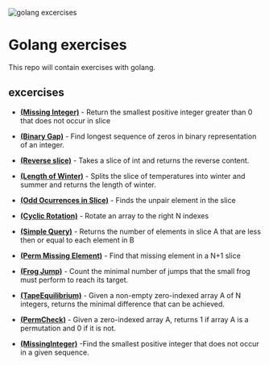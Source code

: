 ![golang excercises](https://nvisium.com/blog/2015/07/16/golang-security-and-concurrency/gopherswrench.jpg)
# Golang exercises

This repo will contain exercises with golang.

## excercises

- [**(Missing Integer)**](https://github.com/phanorcoll/goland-exercises/tree/master/missing-Integer) - Return the smallest positive integer greater than 0 that does not occur in slice

- [**(Binary Gap)**](https://github.com/phanorcoll/goland-exercises/tree/master/binarygap) - Find longest sequence of zeros in binary representation of an integer.

- [**(Reverse slice)**](https://github.com/phanorcoll/goland-exercises/tree/master/reverseslice) - Takes a slice of int and returns the reverse content.

- [**(Length of Winter)**](https://github.com/phanorcoll/goland-exercises/tree/master/winter) - Splits the slice of temperatures into winter and summer 
and returns the length of winter.

- [**(Odd Ocurrences in Slice)**](https://github.com/phanorcoll/goland-exercises/tree/master/OddOccurrencesInArray) - Finds the unpair element in the slice

- [**(Cyclic Rotation)**](https://github.com/phanorcoll/goland-exercises/tree/master/CyclicRotation) - Rotate an array to the right N indexes

- [**(Simple Query)**](https://github.com/phanorcoll/goland-exercises/tree/master/SimpleQuery) - Returns the number of elements in slice A that are less then or equal to each element in B

- [**(Perm Missing Element)**](https://github.com/phanorcoll/goland-exercises/tree/master/PermMissingElem) -  Find that missing element in a N+1 slice

- [**(Frog Jump)**](https://github.com/phanorcoll/goland-exercises/tree/master/FrogJmp) -  Count the minimal number of jumps that the small frog must perform to reach its target.

- [**(TapeEquilibrium)**](https://github.com/phanorcoll/goland-exercises/tree/master/TapeEquilibrium) -  Given a non-empty zero-indexed array A of N integers, returns the minimal difference that can be achieved.

- [**(PermCheck)**](https://github.com/phanorcoll/goland-exercises/tree/master/PermCheck) - Given a zero-indexed array A, returns 1 if array A is a 
permutation and 0 if it is not.

- [**(MissingInteger)**](https://github.com/phanorcoll/goland-exercises/tree/master/MissingInteger2) -Find the smallest positive integer that does not occur in a given sequence.